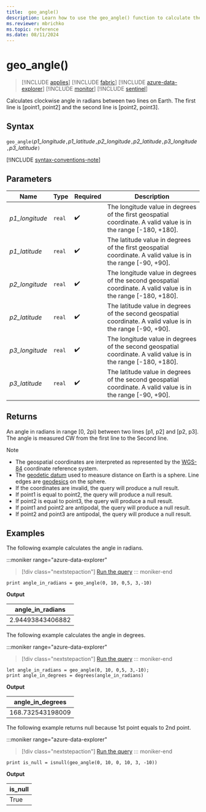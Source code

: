 ```yaml
---
title:  geo_angle()
description: Learn how to use the geo_angle() function to calculate the angle between two lines on Earth.
ms.reviewer: mbrichko
ms.topic: reference
ms.date: 08/11/2024
---
```

# geo_angle()

> [!INCLUDE [applies](../includes/applies-to-version/applies.md)] [!INCLUDE [fabric](../includes/applies-to-version/fabric.md)] [!INCLUDE [azure-data-explorer](../includes/applies-to-version/azure-data-explorer.md)] [!INCLUDE [monitor](../includes/applies-to-version/monitor.md)] [!INCLUDE [sentinel](../includes/applies-to-version/sentinel.md)]

Calculates clockwise angle in radians between two lines on Earth. The first line is [point1, point2] and the second line is [point2, point3].

## Syntax

`geo_angle(`*p1_longitude*`,`*p1_latitude*`,`*p2_longitude*`,`*p2_latitude*`,`*p3_longitude*`,`*p3_latitude*`)`

[!INCLUDE [syntax-conventions-note](../includes/syntax-conventions-note.md)]

## Parameters

| Name | Type | Required | Description |
|--|--|--|--|
|*p1_longitude*| `real` |  :heavy_check_mark: | The longitude value in degrees of the first geospatial coordinate. A valid value is in the range [-180, +180].|
|*p1_latitude*| `real` |  :heavy_check_mark: | The latitude value in degrees of the first geospatial coordinate. A valid value is in the range [-90, +90].|
|*p2_longitude*| `real` |  :heavy_check_mark: | The longitude value in degrees of the second geospatial coordinate. A valid value is in the range [-180, +180].|
|*p2_latitude*| `real` |  :heavy_check_mark: | The latitude value in degrees of the second geospatial coordinate. A valid value is in the range [-90, +90].|
|*p3_longitude*| `real` |  :heavy_check_mark: | The longitude value in degrees of the second geospatial coordinate. A valid value is in the range [-180, +180].|
|*p3_latitude*| `real` |  :heavy_check_mark: | The latitude value in degrees of the second geospatial coordinate. A valid value is in the range [-90, +90].|

## Returns

An angle in radians in range [0, 2pi) between two lines [p1, p2] and [p2, p3]. The angle is measured CW from the first line to the Second line.

> [!NOTE]
>
> * The geospatial coordinates are interpreted as represented by the [WGS-84](https://earth-info.nga.mil/index.php?dir=wgs84&action=wgs84) coordinate reference system.
> * The [geodetic datum](https://en.wikipedia.org/wiki/Geodetic_datum) used to measure distance on Earth is a sphere. Line edges are [geodesics](https://en.wikipedia.org/wiki/Geodesic) on the sphere.
> * If the coordinates are invalid, the query will produce a null result.
> * If point1 is equal to point2, the query will produce a null result.
> * If point2 is equal to point3, the query will produce a null result.
> * If point1 and point2 are antipodal, the query will produce a null result.
> * If point2 and point3 are antipodal, the query will produce a null result.

## Examples

The following example calculates the angle in radians.

:::moniker range="azure-data-explorer"
> [!div class="nextstepaction"]
> <a href="https://dataexplorer.azure.com/clusters/help/databases/Samples?query=H4sIAAAAAAAAAysoyswrUUjMS89Jjc%2FMiy9KTMlMzCtWsFVIT82PBwtrGOgoGAKxgY6pjoKxjq6hgSYAgS0UoTUAAAA%3D" target="_blank">Run the query</a>
::: moniker-end

```kusto
print angle_in_radians = geo_angle(0, 10, 0,5, 3,-10)
```

**Output**

|angle_in_radians|
|---|
|2.94493843406882|

The following example calculates the angle in degrees.

:::moniker range="azure-data-explorer"
> [!div class="nextstepaction"]
> <a href="https://dataexplorer.azure.com/clusters/help/databases/Samples?query=H4sIAAAAAAAAA8tJLVFIzEvPSY3PzIsvSkzJTMwrVrBVSE%2FNjwcLaxjoKBgCsYGOqY6CsY6uoYGmNVdBUWYekraU1PSi1FSQNihLA91ETQCHVNd5ZwAAAA%3D%3D" target="_blank">Run the query</a>
::: moniker-end

```kusto
let angle_in_radians = geo_angle(0, 10, 0,5, 3,-10);
print angle_in_degrees = degrees(angle_in_radians)
```

**Output**

|angle_in_degrees|
|---|
|168.732543198009|

The following example returns null because 1st point equals to 2nd point.

:::moniker range="azure-data-explorer"
> [!div class="nextstepaction"]
> <a href="https://dataexplorer.azure.com/clusters/help/databases/Samples?query=H4sIAAAAAAAAAysoyswrUcgsjs8rzclRsAWyQAyN9NT8%2BMS89JxUDQMdBUMghlLGOgq6hgaamgD0cBDLNwAAAA%3D%3D" target="_blank">Run the query</a>
::: moniker-end

```kusto
print is_null = isnull(geo_angle(0, 10, 0, 10, 3, -10))
```

**Output**

|is_null|
|---|
|True|
